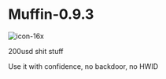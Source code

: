# Muffin-0.9.3
![icon-16x](https://user-images.githubusercontent.com/62286865/125196184-70755000-e28b-11eb-8b38-4ceb09956409.png)

200usd shit stuff

Use it with confidence, no backdoor, no HWID

